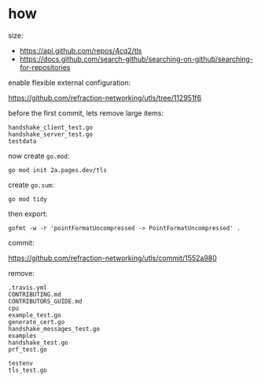 # how

size:

- https://api.github.com/repos/4cq2/tls
- https://docs.github.com/search-github/searching-on-github/searching-for-repositories

enable flexible external configuration:

https://github.com/refraction-networking/utls/tree/112951f6

before the first commit, lets remove large items:

~~~
handshake_client_test.go
handshake_server_test.go
testdata
~~~

now create `go.mod`:

~~~
go mod init 2a.pages.dev/tls
~~~

create `go.sum`:

~~~
go mod tidy
~~~

then export:

~~~
gofmt -w -r 'pointFormatUncompressed -> PointFormatUncompressed' .
~~~

commit:

https://github.com/refraction-networking/utls/commit/1552a980

remove:

~~~
.travis.yml
CONTRIBUTING.md
CONTRIBUTORS_GUIDE.md
cpu
example_test.go
generate_cert.go
handshake_messages_test.go
examples
handshake_test.go
prf_test.go

testenv
tls_test.go
~~~
